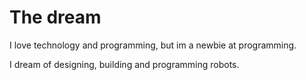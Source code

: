 # The dream
I love technology and programming, but im a newbie at programming.

I dream of designing, building and programming robots.
